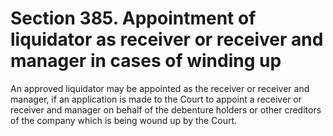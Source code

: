 # Section 385. Appointment of liquidator as receiver or receiver and manager in cases of winding up

An approved liquidator may be appointed as the receiver or receiver and manager, if an application is made to the Court to appoint a receiver or receiver and manager on behalf of the debenture holders or other creditors of the company which is being wound up by the Court.

